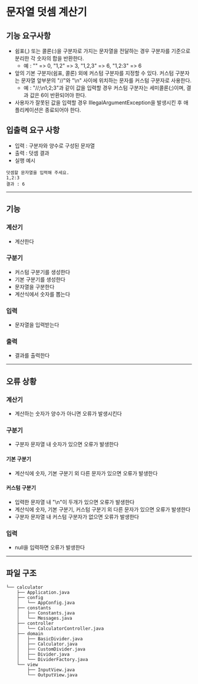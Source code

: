 # 문자열 덧셈 계산기

## 기능 요구사항

- 쉼표(,) 또는 콜론(:)을 구분자로 가지는 문자열을 전달하는 경우 구분자를 기준으로 분리한 각 숫자의 합을 반환한다.
    - 예 : "" => 0, "1,2" => 3, "1,2,3" => 6, "1,2:3" => 6
- 앞의 기본 구분자(쉼표, 콜론) 외에 커스텀 구분자를 지정할 수 있다. 커스텀 구분자는 문자열 앞부분의 "//"와 "\n" 사이에 위치하는 문자를 커스텀 구분자로 사용한다.
    - 예 : "//;\n1;2;3"과 같이 값을 입력할 경우 커스텀 구분자는 세미콜론(;)이며, 결과 값은 6이 반환되어야 한다.
- 사용자가 잘못된 값을 입력할 경우 IllegalArgumentException을 발생시킨 후 애플리케이션은 종료되어야 한다.

## 입출력 요구 사항

- 입력 : 구분자와 양수로 구성된 문자열
- 출력 : 덧셈 결과
- 실행 예시

```
덧셈할 문자열을 입력해 주세요.
1,2:3
결과 : 6
```

---

## 기능

### 계산기

- 계산한다

### 구분기

- 커스텀 구분기를 생성한다
- 기본 구분기를 생성한다
- 문자열을 구분한다
- 계산식에서 숫자를 뽑는다

### 입력

- 문자열을 입력받는다

### 출력

- 결과를 출력한다

---

## 오류 상황

### 계산기

- 계산하는 숫자가 양수가 아니면 오류가 발생시킨다

### 구분기

- 구분자 문자열 내 숫자가 있으면 오류가 발생한다

#### 기본 구분기

- 계산식에 숫자, 기본 구분기 외 다른 문자가 있으면 오류가 발생한다

#### 커스텀 구분기

- 입력한 문자열 내 "\\n"이 두개가 있으면 오류가 발생한다
- 계산식에 숫자, 기본 구분기, 커스텀 구분기 외 다른 문자가 있으면 오류가 발생한다
- 구분자 문자열 내 커스텀 구분자가 없으면 오류가 발생한다

### 입력

- null을 입력하면 오류가 발생한다

---

## 파일 구조

```
└── calculator
    ├── Application.java
    ├── config
    │   └── AppConfig.java
    ├── constants
    │   ├── Constants.java
    │   └── Messages.java
    ├── controller
    │   └── CalculatorController.java
    ├── domain
    │   ├── BasicDivider.java
    │   ├── Calculator.java
    │   ├── CustomDivider.java
    │   ├── Divider.java
    │   └── DividerFactory.java
    └── view
        ├── InputView.java
        └── OutputView.java
```
